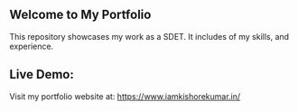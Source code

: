 ## **Welcome to My Portfolio**

This repository showcases my work as a SDET. It includes of my skills, and experience.

## Live Demo:

Visit my portfolio website at: https://www.iamkishorekumar.in/
